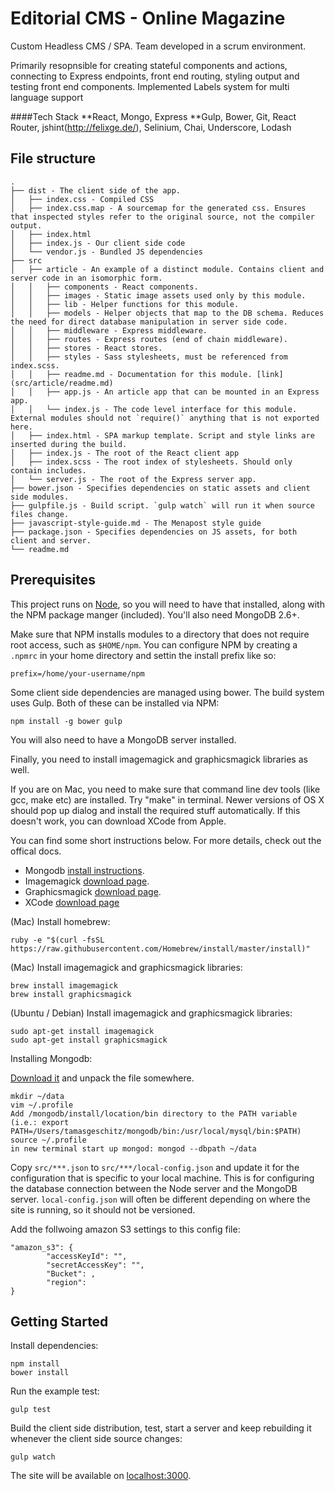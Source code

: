# Editorial CMS - Online Magazine
Custom Headless CMS / SPA.  Team developed in a scrum environment.   

Primarily resopnsible for creating stateful components and actions, connecting to Express endpoints, front end routing, styling output and testing front end components.  Implemented Labels system for multi language support

####Tech Stack
**React, Mongo, Express
**Gulp, Bower, Git, React Router, jshint(http://felixge.de/), Selinium, Chai, Underscore, Lodash


## File structure

	.
	├── dist - The client side of the app.
	│   ├── index.css - Compiled CSS
	│   ├── index.css.map - A sourcemap for the generated css. Ensures that inspected styles refer to the original source, not the compiler output.
	│   ├── index.html
	│   ├── index.js - Our client side code
	│   └── vendor.js - Bundled JS dependencies
	├── src
	│   ├── article - An example of a distinct module. Contains client and server code in an isomorphic form.
	│   │   ├── components - React components.
	│   │   ├── images - Static image assets used only by this module.
	│   │   ├── lib - Helper functions for this module.
	│   │   ├── models - Helper objects that map to the DB schema. Reduces the need for direct database manipulation in server side code.
	│   │   ├── middleware - Express middleware.
	│   │   ├── routes - Express routes (end of chain middleware).
	│   │   ├── stores - React stores.
	│   │   ├── styles - Sass stylesheets, must be referenced from index.scss.
	│   │   ├── readme.md - Documentation for this module. [link](src/article/readme.md)
	│   │   ├── app.js - An article app that can be mounted in an Express app.
	│   │   └── index.js - The code level interface for this module. External modules should not `require()` anything that is not exported here.
	│   ├── index.html - SPA markup template. Script and style links are inserted during the build.
	│   ├── index.js - The root of the React client app
	│   ├── index.scss - The root index of stylesheets. Should only contain includes.
	│   └── server.js - The root of the Express server app.
	├── bower.json - Specifies dependencies on static assets and client side modules.
	├── gulpfile.js - Build script. `gulp watch` will run it when source files change.
	├── javascript-style-guide.md - The Menapost style guide
	├── package.json - Specifies dependencies on JS assets, for both client and server.
	└── readme.md

## Prerequisites

This project runs on [Node](http://nodejs.org/), so you will need to have that installed, along with the NPM package manger (included). You'll also need MongoDB 2.6+.

Make sure that NPM installs modules to a directory that does not require root access, such as `$HOME/npm`. You can configure NPM by creating a `.npmrc` in your home directory and settin the install prefix like so:

	prefix=/home/your-username/npm

Some client side dependencies are managed using bower. The build system uses Gulp. Both of these can be installed via NPM:

	npm install -g bower gulp

You will also need to have a MongoDB server installed. 

Finally, you need to install imagemagick and graphicsmagick libraries as well.

If you are on Mac, you need to make sure that command line dev tools (like gcc, make etc) are installed. Try "make" in terminal. Newer versions of OS X should pop up dialog and install
the required stuff automatically. If this doesn't work, you can download XCode from Apple.

You can find some short instructions below. For more details, check out the offical docs. 

- Mongodb [install instructions](docs.mongodb.org/manual/installation/).
- Imagemagick [download page](http://www.imagemagick.org/script/binary-releases.php).
- Graphicsmagick [download page](http://www.graphicsmagick.org/download.html).
- XCode [download page](https://developer.apple.com/xcode/downloads/)

(Mac) Install homebrew:

	ruby -e "$(curl -fsSL https://raw.githubusercontent.com/Homebrew/install/master/install)"

(Mac) Install imagemagick and graphicsmagick libraries:

	brew install imagemagick
	brew install graphicsmagick

(Ubuntu / Debian) Install imagemagick and graphicsmagick libraries:

	sudo apt-get install imagemagick
	sudo apt-get install graphicsmagick

Installing Mongodb:

[Download it](https://www.mongodb.org/downloads) and unpack the file somewhere.

	mkdir ~/data
	vim ~/.profile
	Add /mongodb/install/location/bin directory to the PATH variable (i.e.: export PATH=/Users/tamasgeschitz/mongodb/bin:/usr/local/mysql/bin:$PATH)
	source ~/.profile
	in new terminal start up mongod: mongod --dbpath ~/data

Copy `src/***.json` to `src/***/local-config.json` and update it for the configuration that is specific to your local machine. This is for configuring the database connection between the Node server and the MongoDB server. `local-config.json` will often be different depending on where the site is running, so it should not be versioned.

Add the follwoing amazon S3 settings to this config file:

	"amazon_s3": {
			"accessKeyId": "",
			"secretAccessKey": "",
			"Bucket": ,
			"region": 
	}

## Getting Started


Install dependencies:

	npm install
	bower install

Run the example test:

	gulp test

Build the client side distribution, test, start a server and keep rebuilding it whenever the client side source changes:

	gulp watch

The site will be available on [localhost:3000](localhost:3000).



